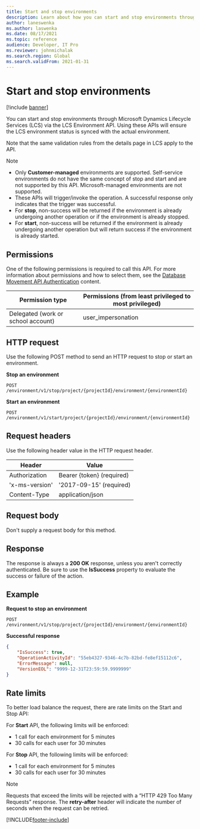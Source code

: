 ```yaml
---
title: Start and stop environments
description: Learn about how you can start and stop environments through Microsoft Dynamics Lifecycle Services (LCS) via the LCS Environment API.
author: laneswenka
ms.author: laswenka
ms.date: 08/17/2021
ms.topic: reference
audience: Developer, IT Pro
ms.reviewer: johnmichalak
ms.search.region: Global
ms.search.validFrom: 2021-01-31
---
```


# Start and stop environments

[!include [banner](../../../includes/banner.md)]

You can start and stop environments through Microsoft Dynamics Lifecycle Services (LCS) via the LCS Environment API. Using these APIs will ensure the LCS environment status is synced with the actual environment. 

Note that the same validation rules from the details page in LCS apply to the API.

> [!NOTE]
> - Only **Customer-managed** environments are supported. Self-service environments do not have the same concept of stop and start and are not supported by this API. Microsoft-managed environments are not supported.
> - These APIs will trigger/invoke the operation. A successful response only indicates that the trigger was successful.
> - For **stop**, non-success will be returned if the environment is already undergoing another operation or if the environment is already stopped.
> - For **start**, non-success will be returned if the environment is already undergoing another operation but will return success if the environment is already started.


## Permissions

One of the following permissions is required to call this API. For more information about permissions and how to select them, see the [Database Movement API Authentication](../../../database/api/dbmovement-api-authentication.md) content.

| Permission type                    | Permissions (from least privileged to most privileged) |
|------------------------------------|--------------------------------------------------------|
| Delegated (work or school account) | user\_impersonation                                    |

## HTTP request

Use the following POST method to send an HTTP request to stop or start an environment. 

**Stop an environment**
<!-- { "blockType": "ignored" } -->
```http
POST /environment/v1/stop/project/{projectId}/environment/{environmentId}
```
**Start an environment**
```http
POST /environment/v1/start/project/{projectId}/environment/{environmentId}
```

## Request headers

Use the following header value in the HTTP request header. 

| Header         | Value                     |
|----------------|---------------------------|
| Authorization  | Bearer {token} (required) |
| 'x-ms-version' | '2017-09-15' (required)   |
| Content-Type   | application/json          |

## Request body

Don't supply a request body for this method.

## Response

The response is always a **200 OK** response, unless you aren't correctly authenticated. Be sure to use the **IsSuccess** property to evaluate the success or failure of the action.

## Example

**Request to stop an environment**
```http
POST /environment/v1/stop/project/{projectId}/environment/{environmentId}
```

**Successful response**
```json
{
    "IsSuccess": true,
    "OperationActivityId": "55eb4327-9346-4c7b-82bd-fe8ef15112c6",
    "ErrorMessage": null,
    "VersionEOL": "9999-12-31T23:59:59.9999999"
}
```
## Rate limits

To better load balance the request, there are rate limits on the Start and Stop API: 

For **Start** API, the following limits will be enforced:

 * 1 call for each environment for 5 minutes
 * 30 calls for each user for 30 minutes
                
For **Stop** API, the following limits will be enforced:

 * 1 call for each environment for 5 minutes
 * 30 calls for each user for 30 minutes

> [!NOTE]
> Requests that exceed the limits will be rejected with a “HTTP 429 Too Many Requests” response. The **retry-after** header will indicate the number of seconds when the request can be retried.


[!INCLUDE[footer-include](../../../../../includes/footer-banner.md)]
